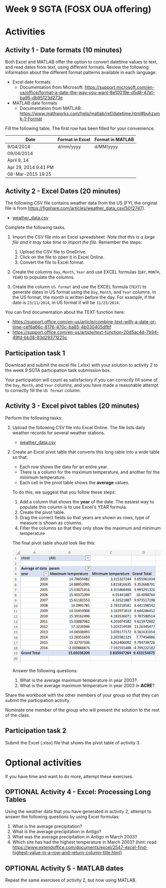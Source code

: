 # Week 9 SGTA (FOSX OUA offering)

# Activities

## Activity 1 - Date formats (10 minutes)

Both Excel and MATLAB offer the option to convert datetime values to text, and read dates from text, using different formats. Review the following information about the different format patterns available in each language:

* Excel date formats
  * Documentation from Microsoft: https://support.microsoft.com/en-us/office/format-a-date-the-way-you-want-8e10019e-d5d8-47a1-ba95-db95123d273e
* MATLAB date formats
  * Documentation from MATLAB: https://www.mathworks.com/help/matlab/ref/datetime.html#buhzxmk-1-Format

Fill the following table. The first row has been filled for your convenience.

| Date | Format in Excel | Format in MATLAB |
|---|---|---|
| 9/04/2014 | d/mm/yyyy | d/MM/yyyy|
| 09/04/2014 | 
| April 9, 14 | 
| Apr 29, 2014 9:41 PM | 
| 08-Mar-2015 19:25 | 



## Activity 2 - Excel Dates (20 minutes)

The following CSV file contains weather data from the US (FYI, the original file is from https://figshare.com/articles/weather_data_csv/5012747).

* [weather_data.csv](weather_data.csv)

Complete the following tasks.

1. Import the CSV file into an Excel spreadsheet. *Note that this is a large file and it may take time to import the file*. Remember the steps:

   1. Upload the CSV file to OneDrive.
   2. Click on the file to open it in Excel Online.
   3. Convert the file to Excel format.
2. Create the columns `Day`, `Month`, `Year` and use EXCEL formulas (`DAY`, `MONTH`, `YEAR`) to populate the columns.
4. Create the column `US format` and use the EXCEL formula (`TEXT`) to generate dates in US format using the `Day`, `Month`, and `Year` columns. In the US format, the month is written before the day. For example, if the date is `23/11/2014`, in US format it will be `11/23/2014`.

You can find documentation about the TEXT function here:
* https://support.office.com/en-us/article/combine-text-with-a-date-or-time-cef6a66c-8176-470c-ba85-4b030405dfbf
* https://support.office.com/en-us/article/text-function-20d5ac4d-7b94-49fd-bb38-93d29371225c


## Participation task 1

Download and submit the excel file (.xlsx) with your solution to activity 2 to the week 9 SGTA participation task submission box.

Your participation will count as satisfactory if you can correctly fill some of the `Day`, `Month`, and `Year` columns, and you have made a reasonable attempt to correctly fill the `US format` column.


## Activity 3 - Excel pivot tables (20 minutes)

Perform the following tasks:

1. Upload the following CSV file into Excel Online. The file lists daily weather records for several weather stations.

    * [weather_data.csv](weather_data.csv)

2. Create an Excel pivot table that converts this long table into a wide table so that:

    * Each row shows the data for an entire year.
    * There is a column for the maximum temperature, and another for the minimum temperature.
    * Each cell in the pivot table shows the **average** values.

    To do this, we suggest that you follow these steps:

    1. Add a column that shows the **year** of the date. The easiest way to populate this column is to use Excel's YEAR formula.
    2. Create the pivot table.
    3. Drag the correct fields so that years are shown as rows, type of measure is shown as columns.
    4. Filter the columns so that they only show the maximum and minimum temperature

    The final pivot table should look like this:

    ![weather pivot](weather_pivot.png)

    Answer the following questions:

    1. What is the average maximum temperature in year 2003?
    2. What is the average maximum temperature in year 2003 in **ACRE**?

Share the workbook with the other members of your group so that they can submit the participation activity.

Nominate one member of the group who will present the solution to the rest of the class.


## Participation task 2

Submit the Excel (.xlsx) file that shows the pivot table of activity 3.

# Optional activities

If you have time and want to do more, attempt these exercises.

## OPTIONAL Activity 4 - Excel: Processing Long Tables

Using the weather data that you have generated in activity 2, attempt to answer the following questions by using Excel formulas:

1. What is the average precipitation?
2. What is the average precipitation in Antigo?
3. What was the average precipitation in Antigo in March 2003?
4. Which site has had the highest temperature in March 2003? (hint: read https://www.extendoffice.com/documents/excel/2547-excel-find-highest-value-in-a-row-and-return-column-title.html)

## OPTIONAL Activity 5 - MATLAB dates

Repeat the same exercises of activity 2, but now using MATLAB.


